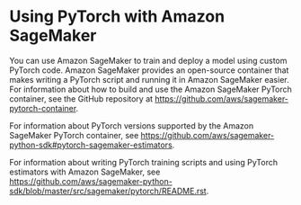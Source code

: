 # Using PyTorch with Amazon SageMaker<a name="pytorch"></a>

You can use Amazon SageMaker to train and deploy a model using custom PyTorch code\. Amazon SageMaker provides an open\-source container that makes writing a PyTorch script and running it in Amazon SageMaker easier\. For information about how to build and use the Amazon SageMaker PyTorch container, see the GitHub repository at [https://github\.com/aws/sagemaker\-pytorch\-container](https://github.com/aws/sagemaker-pytorch-container)\.

For information about PyTorch versions supported by the Amazon SageMaker PyTorch container, see [https://github\.com/aws/sagemaker\-python\-sdk\#pytorch\-sagemaker\-estimators](https://github.com/aws/sagemaker-python-sdk#pytorch-sagemaker-estimators)\.

For information about writing PyTorch training scripts and using PyTorch estimators with Amazon SageMaker, see [https://github\.com/aws/sagemaker\-python\-sdk/blob/master/src/sagemaker/pytorch/README\.rst](https://github.com/aws/sagemaker-python-sdk/blob/master/src/sagemaker/pytorch/README.rst)\.
